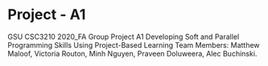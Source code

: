 # Project - A1
GSU CSC3210 2020_FA Group Project A1 Developing Soft and Parallel Programming Skills Using Project-Based Learning
Team Members: Matthew Maloof, Victoria Routon, Minh Nguyen, Praveen Doluweera, Alec Buchinski.
